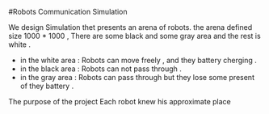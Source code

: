 
#Robots Communication Simulation

We design Simulation thet presents an arena of robots.
the arena defined size 1000 * 1000 , There are some black and some gray area and the rest is white .

  * in the white area : Robots can move freely , and they battery cherging . 
  * in the black area : Robots can not pass through .
  * in the gray area :  Robots can pass through but they lose some present of they battery .
  








The purpose of the project
Each robot knew his approximate place

